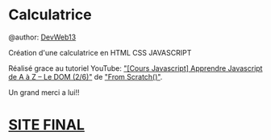 # Calculatrice

@author: [DevWeb13](https://twitter.com/DeveloppementW1)

Création d'une calculatrice en HTML CSS JAVASCRIPT

Réalisé grace au tutoriel YouTube: ["[Cours Javascript] Apprendre Javascript de A à Z – Le DOM (2/6)"](https://www.youtube.com/watch?v=6q-zt0aQ74U&list=PLEiMYEzpB4QuS8AXU9eAz1aw_WBknPn1E&index=2) de ["From Scratch()"]( https://twitter.com/KobeKenjo).

Un grand merci a lui!!

# [SITE FINAL](https://devweb13.github.io/calculatrice/)
